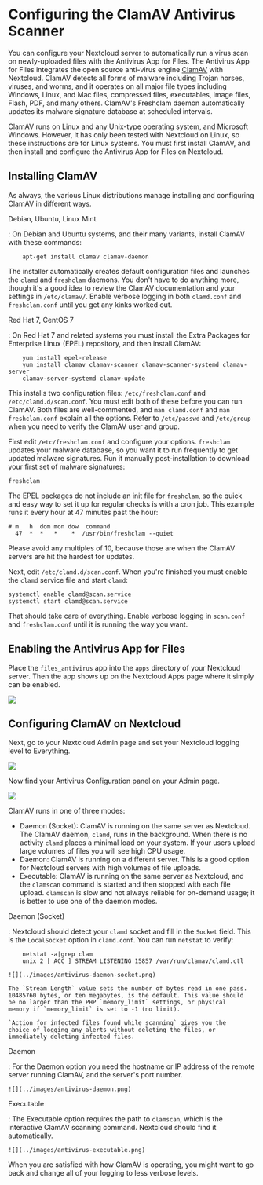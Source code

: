 Configuring the ClamAV Antivirus Scanner
========================================

You can configure your Nextcloud server to automatically run a virus
scan on newly-uploaded files with the Antivirus App for Files. The
Antivirus App for Files integrates the open source anti-virus engine
[ClamAV](http://www.clamav.net/index.html) with Nextcloud. ClamAV
detects all forms of malware including Trojan horses, viruses, and
worms, and it operates on all major file types including Windows, Linux,
and Mac files, compressed files, executables, image files, Flash, PDF,
and many others. ClamAV's Freshclam daemon automatically updates its
malware signature database at scheduled intervals.

ClamAV runs on Linux and any Unix-type operating system, and Microsoft
Windows. However, it has only been tested with Nextcloud on Linux, so
these instructions are for Linux systems. You must first install ClamAV,
and then install and configure the Antivirus App for Files on Nextcloud.

Installing ClamAV
-----------------

As always, the various Linux distributions manage installing and
configuring ClamAV in different ways.

Debian, Ubuntu, Linux Mint

:   On Debian and Ubuntu systems, and their many variants, install
    ClamAV with these commands:

        apt-get install clamav clamav-daemon

The installer automatically creates default configuration files and
launches the `clamd` and `freshclam` daemons. You don't have to do
anything more, though it's a good idea to review the ClamAV
documentation and your settings in `/etc/clamav/`. Enable verbose
logging in both `clamd.conf` and `freshclam.conf` until you get any
kinks worked out.

Red Hat 7, CentOS 7

:   On Red Hat 7 and related systems you must install the Extra Packages
    for Enterprise Linux (EPEL) repository, and then install ClamAV:

        yum install epel-release
        yum install clamav clamav-scanner clamav-scanner-systemd clamav-server
        clamav-server-systemd clamav-update

This installs two configuration files: `/etc/freshclam.conf` and
`/etc/clamd.d/scan.conf`. You must edit both of these before you can run
ClamAV. Both files are well-commented, and `man clamd.conf` and
`man freshclam.conf` explain all the options. Refer to `/etc/passwd` and
`/etc/group` when you need to verify the ClamAV user and group.

First edit `/etc/freshclam.conf` and configure your options. `freshclam`
updates your malware database, so you want it to run frequently to get
updated malware signatures. Run it manually post-installation to
download your first set of malware signatures:

    freshclam

The EPEL packages do not include an init file for `freshclam`, so the
quick and easy way to set it up for regular checks is with a cron job.
This example runs it every hour at 47 minutes past the hour:

    # m   h  dom mon dow  command
      47  *  *   *    *  /usr/bin/freshclam --quiet

Please avoid any multiples of 10, because those are when the ClamAV
servers are hit the hardest for updates.

Next, edit `/etc/clamd.d/scan.conf`. When you're finished you must
enable the `clamd` service file and start `clamd`:

    systemctl enable clamd@scan.service
    systemctl start clamd@scan.service

That should take care of everything. Enable verbose logging in
`scan.conf` and `freshclam.conf` until it is running the way you want.

Enabling the Antivirus App for Files
------------------------------------

Place the `files_antivirus` app into the `apps` directory of your
Nextcloud server. Then the app shows up on the Nextcloud Apps page where
it simply can be enabled.

![](../images/antivirus-app.png)

Configuring ClamAV on Nextcloud
-------------------------------

Next, go to your Nextcloud Admin page and set your Nextcloud logging
level to Everything.

![](../images/antivirus-logging.png)

Now find your Antivirus Configuration panel on your Admin page.

![](../images/antivirus-config.png)

ClamAV runs in one of three modes:

-   Daemon (Socket): ClamAV is running on the same server as Nextcloud.
    The ClamAV daemon, `clamd`, runs in the background. When there is no
    activity `clamd` places a minimal load on your system. If your users
    upload large volumes of files you will see high CPU usage.
-   Daemon: ClamAV is running on a different server. This is a good
    option for Nextcloud servers with high volumes of file uploads.
-   Executable: ClamAV is running on the same server as Nextcloud, and
    the `clamscan` command is started and then stopped with each file
    upload. `clamscan` is slow and not always reliable for on-demand
    usage; it is better to use one of the daemon modes.

Daemon (Socket)

:   Nextcloud should detect your `clamd` socket and fill in the
    `Socket` field. This is the `LocalSocket` option in `clamd.conf`.
    You can run `netstat` to verify:

        netstat -a|grep clam
        unix 2 [ ACC ] STREAM LISTENING 15857 /var/run/clamav/clamd.ctl

    ![](../images/antivirus-daemon-socket.png)

    The `Stream Length` value sets the number of bytes read in one pass.
    10485760 bytes, or ten megabytes, is the default. This value should
    be no larger than the PHP `memory_limit` settings, or physical
    memory if `memory_limit` is set to -1 (no limit).

    `Action for infected files found while scanning` gives you the
    choice of logging any alerts without deleting the files, or
    immediately deleting infected files.

Daemon

:   For the Daemon option you need the hostname or IP address of the
    remote server running ClamAV, and the server's port number.

    ![](../images/antivirus-daemon.png)

Executable

:   The Executable option requires the path to `clamscan`, which is the
    interactive ClamAV scanning command. Nextcloud should find
    it automatically.

    ![](../images/antivirus-executable.png)

When you are satisfied with how ClamAV is operating, you might want to
go back and change all of your logging to less verbose levels.
